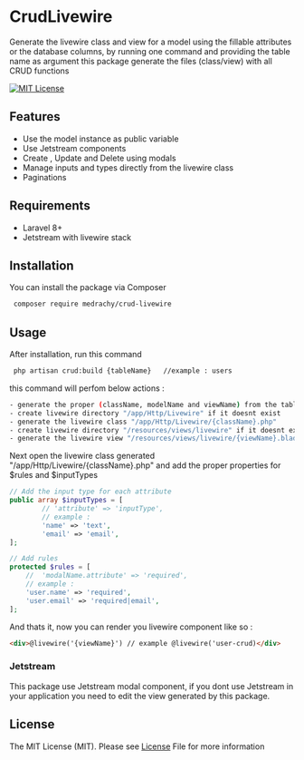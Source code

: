 # CrudLivewire

Generate the livewire class and view for a model using the fillable attributes or the database columns, by running one command and providing the table name as argument this package generate the files (class/view) with all CRUD functions

[![MIT License](https://img.shields.io/badge/License-MIT-green.svg)](https://choosealicense.com/licenses/mit/)

## Features

- Use the model instance as public variable
- Use Jetstream components
- Create , Update and Delete using modals
- Manage inputs and types directly from the livewire class
- Paginations

## Requirements

- Laravel 8+
- Jetstream with livewire stack

## Installation

You can install the package via Composer

```bash
 composer require medrachy/crud-livewire
```

## Usage

After installation, run this command

```bash
 php artisan crud:build {tableName}   //example : users
```

this command will perfom below actions :

```bash
- generate the proper (className, modelName and viewName) from the tableName
- create livewire directory "/app/Http/Livewire" if it doesnt exist
- generate the livewire class "/app/Http/Livewire/{className}.php"
- create livewire directory "/resources/views/livewire" if it doesnt exist
- generate the livewire view "/resources/views/livewire/{viewName}.blade.php"
```

Next open the livewire class generated "/app/Http/Livewire/{className}.php"
and add the proper properties for $rules and $inputTypes

```php
// Add the input type for each attribute
public array $inputTypes = [
        // 'attribute' => 'inputType',
        // example :
        'name' => 'text',
        'email' => 'email',
];

// Add rules
protected $rules = [
    //  'modalName.attribute' => 'required',
    // example :
    'user.name' => 'required',
    'user.email' => 'required|email',
];

```

And thats it, now you can render you livewire component like so :

```html
<div>@livewire('{viewName}') // example @livewire('user-crud)</div>
```

### Jetstream

This package use Jetstream modal component,
if you dont use Jetstream in your application you need to edit the view generated by this package.

## License

The MIT License (MIT). Please see [License](https://choosealicense.com/licenses/mit/)
File for more information
